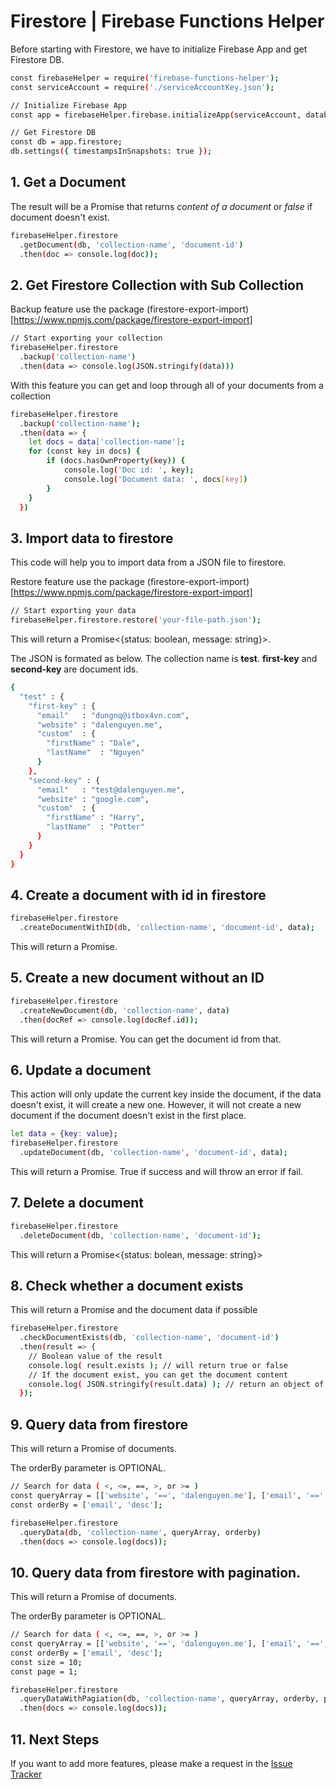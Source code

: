 # Firestore | Firebase Functions Helper

Before starting with Firestore, we have to initialize Firebase App and get Firestore DB.

```sh
const firebaseHelper = require('firebase-functions-helper');
const serviceAccount = require('./serviceAccountKey.json');

// Initialize Firebase App
const app = firebaseHelper.firebase.initializeApp(serviceAccount, databaseURL);

// Get Firestore DB
const db = app.firestore;
db.settings({ timestampsInSnapshots: true });
```

## 1. Get a Document

The result will be a Promise that returns _content of a document_ or _false_ if document doesn't exist.

```sh
firebaseHelper.firestore
  .getDocument(db, 'collection-name', 'document-id')
  .then(doc => console.log(doc));
```

## 2. Get Firestore Collection with Sub Collection

Backup feature use the package (firestore-export-import)[https://www.npmjs.com/package/firestore-export-import]

```sh
// Start exporting your collection
firebaseHelper.firestore
  .backup('collection-name')
  .then(data => console.log(JSON.stringify(data)))
```

With this feature you can get and loop through all of your documents from a collection

```sh
firebaseHelper.firestore
  .backup('collection-name');
  .then(data => {
    let docs = data['collection-name'];
    for (const key in docs) {
        if (docs.hasOwnProperty(key)) {
            console.log('Doc id: ', key);
            console.log('Document data: ', docs[key])
        }
    }
  })
```

## 3. Import data to firestore

This code will help you to import data from a JSON file to firestore.

Restore feature use the package (firestore-export-import)[https://www.npmjs.com/package/firestore-export-import]

```sh
// Start exporting your data
firebaseHelper.firestore.restore('your-file-path.json');
```

This will return a Promise<{status: boolean, message: string}>.

The JSON is formated as below. The collection name is **test**. **first-key** and **second-key** are document ids.

```sh
{
  "test" : {
    "first-key" : {
      "email"   : "dungnq@itbox4vn.com",
      "website" : "dalenguyen.me",
      "custom"  : {
        "firstName" : "Dale",
        "lastName"  : "Nguyen"
      }
    },
    "second-key" : {
      "email"   : "test@dalenguyen.me",
      "website" : "google.com",
      "custom"  : {
        "firstName" : "Harry",
        "lastName"  : "Potter"
      }
    }
  }
}
```

## 4. Create a document with id in firestore

```sh
firebaseHelper.firestore
  .createDocumentWithID(db, 'collection-name', 'document-id', data);
```

This will return a Promise<boolean>.

## 5. Create a new document without an ID

```sh
firebaseHelper.firestore
  .createNewDocument(db, 'collection-name', data)
  .then(docRef => console.log(docRef.id));
```

This will return a Promise<DocumentReference>. You can get the document id from that.

## 6. Update a document

This action will only update the current key inside the document, if the data doesn't exist, it will create a new one. However, it will not create a new document if the document doesn't exist in the first place.

```sh
let data = {key: value};
firebaseHelper.firestore
  .updateDocument(db, 'collection-name', 'document-id', data);
```

This will return a Promise. True if success and will throw an error if fail.

## 7. Delete a document

```sh
firebaseHelper.firestore
  .deleteDocument(db, 'collection-name', 'document-id');
```

This will return a Promise<{status: bolean, message: string}>

## 8. Check whether a document exists

This will return a Promise<boolean> and the document data if possible

```sh
firebaseHelper.firestore
  .checkDocumentExists(db, 'collection-name', 'document-id')
  .then(result => {
    // Boolean value of the result
    console.log( result.exists ); // will return true or false
    // If the document exist, you can get the document content
    console.log( JSON.stringify(result.data) ); // return an object of or document
  });
```

## 9. Query data from firestore

This will return a Promise<array> of documents.

The orderBy parameter is OPTIONAL.

```sh
// Search for data ( <, <=, ==, >, or >= )
const queryArray = [['website', '==', 'dalenguyen.me'], ['email', '==', 'dungnq@itbox4vn.com']];
const orderBy = ['email', 'desc'];

firebaseHelper.firestore
  .queryData(db, 'collection-name', queryArray, orderby)
  .then(docs => console.log(docs));
```

## 10. Query data from firestore with pagination.

This will return a Promise<array> of documents.

The orderBy parameter is OPTIONAL.

```sh
// Search for data ( <, <=, ==, >, or >= )
const queryArray = [['website', '==', 'dalenguyen.me'], ['email', '==', 'dungnq@itbox4vn.com']];
const orderBy = ['email', 'desc'];
const size = 10;
const page = 1;

firebaseHelper.firestore
  .queryDataWithPagiation(db, 'collection-name', queryArray, orderby, page, size)
  .then(docs => console.log(docs));
```

## 11. Next Steps

If you want to add more features, please make a request in the [Issue Tracker](https://github.com/dalenguyen/firebase-functions-helper/issues)
